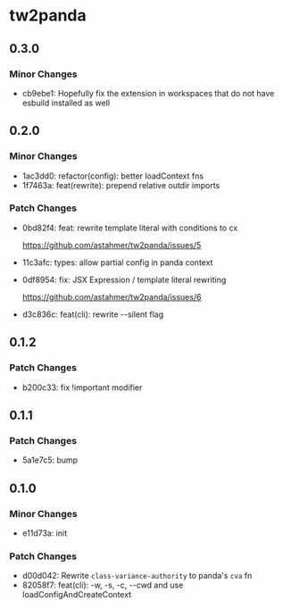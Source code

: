 # tw2panda

## 0.3.0

### Minor Changes

- cb9ebe1: Hopefully fix the extension in workspaces that do not have esbuild installed as well

## 0.2.0

### Minor Changes

- 1ac3dd0: refactor(config): better loadContext fns
- 1f7463a: feat(rewrite): prepend relative outdir imports

### Patch Changes

- 0bd82f4: feat: rewrite template literal with conditions to cx

  https://github.com/astahmer/tw2panda/issues/5

- 11c3afc: types: allow partial config in panda context
- 0df8954: fix: JSX Expression / template literal rewriting

  https://github.com/astahmer/tw2panda/issues/6

- d3c836c: feat(cli): rewrite --silent flag

## 0.1.2

### Patch Changes

- b200c33: fix !important modifier

## 0.1.1

### Patch Changes

- 5a1e7c5: bump

## 0.1.0

### Minor Changes

- e11d73a: init

### Patch Changes

- d00d042: Rewrite `class-variance-authority` to panda's `cva` fn
- 82058f7: feat(cli): -w, -s, -c, --cwd and use loadConfigAndCreateContext
